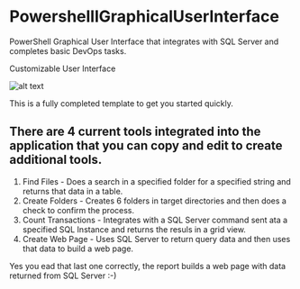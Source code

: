 # PowershelllGraphicalUserInterface
PowerShell Graphical User Interface that integrates with SQL Server and completes basic DevOps tasks. 

Customizable User Interface

![alt text](https://github.com/FrostyDesigner/PowershellGraphicalUserInterface/blob/main/DevOpsPalette1.png)

This is a fully completed template to get you started quickly. 

## There are 4 current tools integrated into the application that you can copy and edit to create additional tools. 
1. Find Files - Does a search in a specified folder for a specified string and returns that data in a table.
2. Create Folders - Creates 6 folders in target directories and then does a check to confirm the process.
3. Count Transactions - Integrates with a SQL Server command sent ata a specified SQL Instance and returns the resuls in a grid view. 
4. Create Web Page - Uses SQL Server to return query data and then uses that data to build a web page.

Yes you ead that last one correctly, the report builds a web page with data returned from SQL Server :-)

